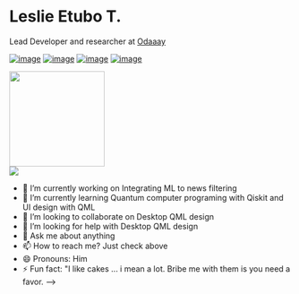 <h1>Leslie Etubo T.</h2>
<p>Lead Developer and researcher at <a href="https://odaaay.com">Odaaay</p>
  
[![image](https://img.shields.io/badge/LinkedIn-0077B5?style=for-the-badge&logo=linkedin&logoColor=white)](https://www.linkedin.com/in/leslieetubo/)
[![image](https://img.shields.io/badge/Instagram-E4405F?style=for-the-badge&logo=instagram&logoColor=white)](https://www.instagram.com/leslie.xyz/)
[![image](https://img.shields.io/badge/Twitter-1DA1F2?style=for-the-badge&logo=twitter&logoColor=white)](https://twitter.com/eleslie)
[![image](https://img.shields.io/badge/Gmail-D14836?style=for-the-badge&logo=gmail&logoColor=white)](mailto:leslie.etubo@gmail.com)





<img height="170" src="https://github-readme-stats.vercel.app/api?username=Khalifagates&theme=react&show_icons=true" />
<br>
<img src="https://github-readme-stats.vercel.app/api/top-langs/?username=Khalifagates&theme=react" />

- 🔭 I’m currently working on Integrating ML to news filtering
- 🌱 I’m currently learning Quantum computer programing with Qiskit and UI design with QML
- 👯 I’m looking to collaborate on Desktop QML design
- 🤔 I’m looking for help with Desktop QML design
- 💬 Ask me about anything
- 📫 How to reach me? Just check above
- 😄 Pronouns: Him
- ⚡ Fun fact: "I like cakes ... i mean a lot. Bribe me with them is you need a favor.
-->
